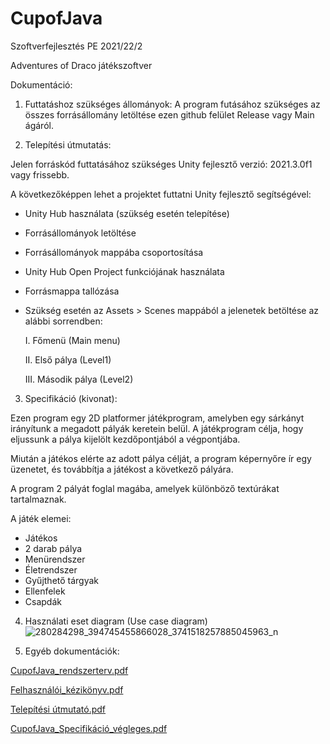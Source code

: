 # CupofJava
Szoftverfejlesztés PE 2021/22/2

Adventures of Draco játékszoftver

Dokumentáció:
1. Futtatáshoz szükséges állományok:
A program futásához szükséges az összes forrásállomány letöltése ezen github felület Release vagy Main ágáról.

2. Telepítési útmutatás:

Jelen forráskód futtatásához szükséges Unity fejlesztő verzió: 2021.3.0f1 vagy frissebb.

A következőképpen lehet a projektet futtatni Unity fejlesztő segítségével:
  - Unity Hub használata (szükség esetén telepítése)
  - Forrásállományok letöltése
  - Forrásállományok mappába csoportosítása
  - Unity Hub Open Project funkciójának használata
  - Forrásmappa tallózása
  - Szükség esetén az Assets > Scenes mappából a jelenetek betöltése az alábbi sorrendben:
    
    I. Főmenü (Main menu)
    
    II. Első pálya (Level1)
    
    III. Második pálya (Level2)
    
 3. Specifikáció (kivonat):
 
 Ezen program egy 2D platformer játékprogram, amelyben egy sárkányt irányítunk a megadott pályák keretein belül.
 A játékprogram célja, hogy eljussunk a pálya kijelölt kezdőpontjából a végpontjába.
 
 Miután a játékos elérte az adott pálya célját, a program képernyőre ír egy üzenetet, és továbbítja a játékost a következő pályára.
 
 A program 2 pályát foglal magába, amelyek különböző textúrákat tartalmaznak.
 
 A játék elemei:
  - Játékos
  - 2 darab pálya
  - Menürendszer
  - Életrendszer
  - Gyűjthető tárgyak
  - Ellenfelek
  - Csapdák

4. Használati eset diagram (Use case diagram)
![280284298_394745455866028_3741518257885045963_n](https://user-images.githubusercontent.com/96192995/168425768-778ea151-9d92-4c34-91d1-66933ddcd657.jpg)

5. Egyéb dokumentációk:

[CupofJava_rendszerterv.pdf](https://github.com/GeRgOProg/CupofJava/files/8692918/CupofJava_rendszerterv.pdf)

[Felhasználói_kézikönyv.pdf](https://github.com/GeRgOProg/CupofJava/files/8692920/Felhasznaloi_kezikonyv.pdf)

[Telepítési útmutató.pdf](https://github.com/GeRgOProg/CupofJava/files/8692921/Telepitesi.utmutato.pdf)

[CupofJava_Specifikáció_végleges.pdf](https://github.com/GeRgOProg/CupofJava/files/8692927/CupofJava_Specifikacio_vegleges.pdf)


